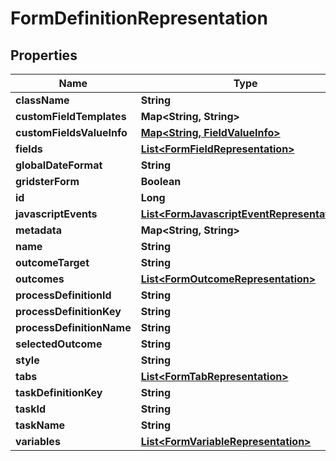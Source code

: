 
# FormDefinitionRepresentation

## Properties
Name | Type | Description | Notes
------------ | ------------- | ------------- | -------------
**className** | **String** |  |  [optional]
**customFieldTemplates** | **Map&lt;String, String&gt;** |  |  [optional]
**customFieldsValueInfo** | [**Map&lt;String, FieldValueInfo&gt;**](FieldValueInfo.md) |  |  [optional]
**fields** | [**List&lt;FormFieldRepresentation&gt;**](FormFieldRepresentation.md) |  |  [optional]
**globalDateFormat** | **String** |  |  [optional]
**gridsterForm** | **Boolean** |  |  [optional]
**id** | **Long** |  |  [optional]
**javascriptEvents** | [**List&lt;FormJavascriptEventRepresentation&gt;**](FormJavascriptEventRepresentation.md) |  |  [optional]
**metadata** | **Map&lt;String, String&gt;** |  |  [optional]
**name** | **String** |  |  [optional]
**outcomeTarget** | **String** |  |  [optional]
**outcomes** | [**List&lt;FormOutcomeRepresentation&gt;**](FormOutcomeRepresentation.md) |  |  [optional]
**processDefinitionId** | **String** |  |  [optional]
**processDefinitionKey** | **String** |  |  [optional]
**processDefinitionName** | **String** |  |  [optional]
**selectedOutcome** | **String** |  |  [optional]
**style** | **String** |  |  [optional]
**tabs** | [**List&lt;FormTabRepresentation&gt;**](FormTabRepresentation.md) |  |  [optional]
**taskDefinitionKey** | **String** |  |  [optional]
**taskId** | **String** |  |  [optional]
**taskName** | **String** |  |  [optional]
**variables** | [**List&lt;FormVariableRepresentation&gt;**](FormVariableRepresentation.md) |  |  [optional]



